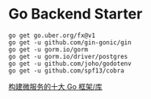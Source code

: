 # Go Backend Starter

```shell
go get go.uber.org/fx@v1
go get -u github.com/gin-gonic/gin
go get -u gorm.io/gorm
go get -u gorm.io/driver/postgres
go get -u github.com/joho/godotenv
go get -u github.com/spf13/cobra
```

[构建微服务的十大 Go 框架/库](https://server.51cto.com/article/648455.html)
